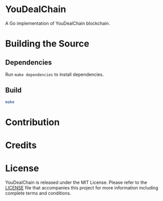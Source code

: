 # YouDealChain

A Go implementation of YouDealChain blockchain. 

# Building the Source

## Dependencies

Run `make dependencies` to install dependencies.

## Build

```sh
make
```

# Contribution

# Credits

# License

YouDealChain is released under the MIT License. Please refer to the [LICENSE](https://github.com/YouDealChain/YouDealChain/blob/master/LICENSE) file that accompanies this project for more information including complete terms and conditions.
